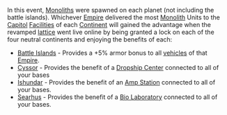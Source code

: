 In this event, [Monoliths](../../items/Monolith.md) were spawned on
each planet (not including the battle islands). Whichever
[Empire](../../terminology/Empire.md) delivered the most
[Monolith](../../items/Monolith.md) Units to the [Capitol](../../locations/Capitol.md)
[Facilities](../../locations/Facilities.md) of each
[Continent](../../locations/Continent.md) will gained the advantage when the
revamped [lattice](../../terminology/Lattice.md) went live online by being granted
a lock on each of the four neutral continents and enjoying the benefits of each:

- [Battle Islands](../../locations/Battle_Islands.md) - Provides a +5% armor bonus
  to all [vehicles](../../vehicles/Vehicle.md) of that
  [Empire](../../terminology/Empire.md).
- [Cyssor](../../locations/Cyssor.md) - Provides the benefit of a
  [Dropship Center](../../locations/Dropship_Center.md) connected to all of your
  bases
- [Ishundar](../../locations/Ishundar.md) - Provides the benefit of an
  [Amp Station](../../locations/Amp_Station.md) connected to all of your bases.
- [Searhus](../../locations/Searhus.md) - Provides the benefit of a
  [Bio Laboratory](../../locations/Bio_Laboratory.md) connected to all of your
  bases.
